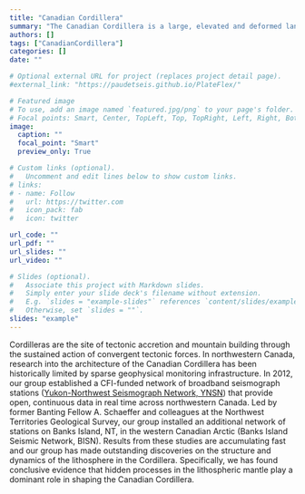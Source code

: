 ```yaml
---
title: "Canadian Cordillera"
summary: "The Canadian Cordillera is a large, elevated and deformed landmass in western Canada created by the forces of plate tectonics. Our group uses seismic data to produce images of its deep internal structure, which give insight into its history and evolution."
authors: []
tags: ["CanadianCordillera"]
categories: []
date: ""

# Optional external URL for project (replaces project detail page).
#external_link: "https://paudetseis.github.io/PlateFlex/"

# Featured image
# To use, add an image named `featured.jpg/png` to your page's folder.
# Focal points: Smart, Center, TopLeft, Top, TopRight, Left, Right, BottomLeft, Bottom, BottomRight.
image:
  caption: ""
  focal_point: "Smart"
  preview_only: True

# Custom links (optional).
#   Uncomment and edit lines below to show custom links.
# links:
# - name: Follow
#   url: https://twitter.com
#   icon_pack: fab
#   icon: twitter

url_code: ""
url_pdf: ""
url_slides: ""
url_video: ""

# Slides (optional).
#   Associate this project with Markdown slides.
#   Simply enter your slide deck's filename without extension.
#   E.g. `slides = "example-slides"` references `content/slides/example-slides.md`.
#   Otherwise, set `slides = ""`.
slides: "example"
---
```

Cordilleras are the site of tectonic accretion and mountain building through the sustained action of convergent tectonic forces. In northwestern Canada, research into the architecture of the Canadian Cordillera has been historically limited by sparse geophysical monitoring infrastructure. In 2012, our group established a CFI-funded network of broadband seismograph stations ([Yukon-Northwest Seismograph Network, YNSN](https://www.fdsn.org/networks/detail/NY/)) that provide open, continuous data in real time across northwestern Canada. Led by former Banting Fellow A. Schaeffer and colleagues at the Northwest Territories Geological Survey, our group installed an additional network of stations on Banks Island, NT, in the western Canadian Arctic (Banks Island Seismic Network, BISN). Results from these studies are accumulating fast and our group has made outstanding discoveries on the structure and dynamics of the lithosphere in the Cordillera. Specifically, we has found conclusive evidence that hidden processes in the lithospheric mantle play a dominant role in shaping the Canadian Cordillera.